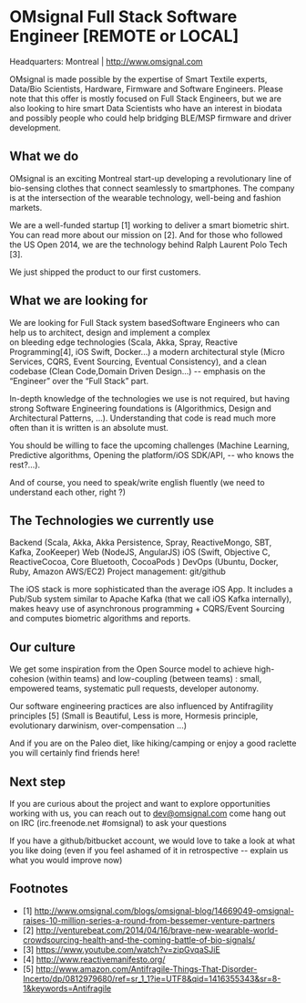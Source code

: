 OMsignal Full Stack Software Engineer [REMOTE or LOCAL]
=======================================================

Headquarters: Montreal | http://www.omsignal.com
 
OMsignal is made possible by the expertise of Smart Textile experts, 
Data/Bio Scientists, Hardware, Firmware and 
Software Engineers. Please note that this offer is mostly focused on 
Full Stack Engineers, but we are also looking to 
hire smart Data Scientists who have an interest in biodata and possibly 
people who could help bridging BLE/MSP firmware and driver development.
 
What we do
----------
 
OMsignal is an exciting Montreal start-up developing a revolutionary 
line of bio-sensing clothes that connect seamlessly 
to smartphones. The company is at the intersection of the wearable 
technology, well-being and fashion markets. 
 
We are a well-funded startup [1] working to deliver a smart biometric 
shirt. You can read more about our mission on [2]. 
And for those who followed the US Open 2014, we are the technology 
behind Ralph Laurent Polo Tech [3].
 
We just shipped the product to our first customers.
 
What we are looking for
-----------------------
 
We are looking for Full Stack system basedSoftware Engineers who can 
help us to architect, design and implement a complex  
on bleeding edge technologies (Scala, Akka, Spray, Reactive Programming[4], 
iOS Swift, Docker...) a modern architectural 
style (Micro Services, CQRS, Event Sourcing, Eventual Consistency), 
and a clean codebase (Clean Code,Domain Driven Design…) -- emphasis on 
the “Engineer” over the “Full Stack” part.
 
In-depth knowledge of the technologies we use is not required, but 
having strong Software Engineering foundations is 
(Algorithmics, Design and Architectural Patterns,  …). 
Understanding that code is read much more often than it is
written is an absolute must. 
 
You should be willing to face the upcoming challenges 
(Machine Learning, Predictive algorithms, 
Opening the platform/iOS SDK/API, -- who knows the rest?…). 
 
And of course, you need to speak/write english fluently 
(we need to understand each other, right ?)
 
The Technologies we currently use
---------------------------------
 
Backend (Scala, Akka, Akka Persistence, Spray, ReactiveMongo, SBT, Kafka, ZooKeeper)
Web (NodeJS, AngularJS)
iOS (Swift, Objective C, ReactiveCocoa, Core Bluetooth, CocoaPods )
DevOps (Ubuntu, Docker, Ruby, Amazon AWS/EC2)
Project management: git/github
 
The iOS stack is more sophisticated than the average iOS App. 
It includes a Pub/Sub system similar 
to Apache Kafka (that we call iOS Kafka internally), 
makes heavy use of 
asynchronous programming + CQRS/Event Sourcing and 
computes biometric algorithms and reports. 
 
Our culture
-----------
 
We get some inspiration from the Open Source model to 
achieve high-cohesion (within teams) and 
low-coupling (between teams) : small, empowered teams, 
systematic pull requests, developer autonomy.
 
Our software engineering practices are also influenced 
by Antifragility principles [5] 
(Small is Beautiful, Less is more, Hormesis principle, 
evolutionary darwinism, over-compensation ...)
 
And if you are on the Paleo diet, like hiking/camping or 
enjoy a good raclette you will certainly find friends here!
 
Next step
---------
 
If you are curious about the project and want to explore 
opportunities working with us, you can 
reach out to dev@omsignal.com
come hang out on IRC (irc.freenode.net #omsignal) to ask your questions
 
If you have a github/bitbucket account, we would love to take
a look at what you like doing 
(even if you feel ashamed of it in retrospective -- explain us 
what you would improve now)
 

Footnotes
--------- 
 - [1] http://www.omsignal.com/blogs/omsignal-blog/14669049-omsignal-raises-10-million-series-a-round-from-bessemer-venture-partners
 - [2] http://venturebeat.com/2014/04/16/brave-new-wearable-world-crowdsourcing-health-and-the-coming-battle-of-bio-signals/
 - [3] https://www.youtube.com/watch?v=zipGvqaSJiE
 - [4] http://www.reactivemanifesto.org/
 - [5] http://www.amazon.com/Antifragile-Things-That-Disorder-Incerto/dp/0812979680/ref=sr_1_1?ie=UTF8&qid=1416355343&sr=8-1&keywords=Antifragile
